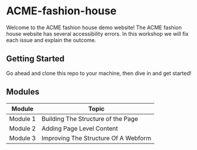 # ACME-fashion-house
Welcome to the ACME fashion house demo website!
The ACME fashion house website has several accessibility errors. In this workshop we will fix each issue and explain the outcome.

## Getting Started
Go ahead and clone this repo to your machine, then dive in and get started!

## Modules

| Module | Topic |
| --- | --- |
| Module 1 | Building The Structure of the Page
| Module 2 | Adding Page Level Content
| Module 3 | Improving The Structure Of A Webform
